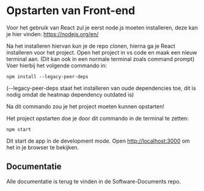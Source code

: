 # Opstarten van Front-end

Voor het gebruik van React zul je eerst node.js moeten installeren, deze kan je hier vinden: https://nodejs.org/en/ 

Na het installeren hiervan kun je de repo clonen, hierna ga je React installeren voor het project. Open het project in vs code en maak een nieuw terminal aan. (Dit kan ook in een normale terminal zoals command prompt)
Voer hierbij het volgende commando in:  

```
npm install --legacy-peer-deps
```

(--legacy-peer-deps staat het installeren van oude dependencies toe, dit is nodig omdat de heatmap dependency outdated is)

Na dit commando zou je het project moeten kunnen opstarten! 

Het project opstarten doe je door dit commando in de terminal te zetten: 

```
npm start
```

Dit start de app in de development mode.
Open [http://localhost:3000](http://localhost:3000) om het in je browser te bekijken.


## Documentatie

Alle documentatie is terug te vinden in de Software-Documents repo.
